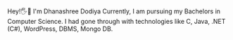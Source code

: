 Hey!🖐️👋 I'm Dhanashree Dodiya
Currently, I am pursuing my Bachelors in Computer Science. I had gone through with technologies like C, Java, .NET (C#), WordPress, DBMS, Mongo DB.  
